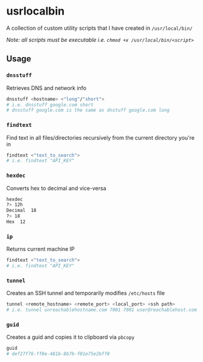 # usrlocalbin

A collection of custom utility scripts that I have created in `/usr/local/bin/`

*Note: all scripts must be executable i.e. `chmod +x /usr/local/bin/<script>`*

## Usage

### `dnsstuff`
Retrieves DNS and network info
```bash
dnsstuff <hostname> <"long"/"short">
# i.e. dnsstuff google.com short
# dnsstuff google.com is the same as dnstuff google.com long
```

### `findtext`
Find text in all files/directories recursively from the current directory you're in
```bash
findtext <"text_to_search">
# i.e. findtext "API_KEY"
```

### `hexdec`
Converts hex to decimal and vice-versa
```bash
hexdec
?> 12h
Decimal  18
?> 18
Hex  12
```

### `ip`
Returns current machine IP
```bash
findtext <"text_to_search">
# i.e. findtext "API_KEY"
```

### `tunnel`
Creates an SSH tunnel and temporarily modifies `/etc/hosts` file
```bash
tunnel <remote_hostname> <remote_port> <local_port> <ssh path>
# i.e. tunnel unreachablehostname.com 7001 7001 user@reachablehost.com
```

###  `guid`
Creates a guid and copies it to clipboard via `pbcopy`
```bash
guid
# def27f76-ff8e-481b-8b7b-f01e75e2bff8
```
